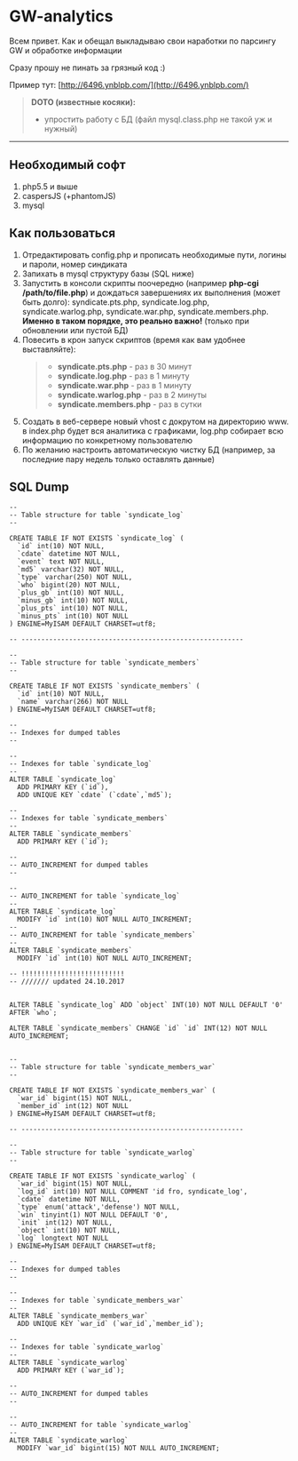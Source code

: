 GW-analytics
===================
Всем привет. Как и обещал выкладываю свои наработки по парсингу GW и обработке информации

Сразу прошу не пинать за грязный код :)

Пример тут: [http://6496.ynblpb.com/](http://6496.ynblpb.com/)

> **DOTO (известные косяки):**
> - упростить работу с БД (файл mysql.class.php не такой уж и нужный)

----------
Необходимый софт
-------------
 1. php5.5 и выше
 2. caspersJS (+phantomJS)
 3. mysql

Как пользоваться
-------------
 1. Отредактировать config.php и прописать необходимые пути, логины и пароли, номер синдиката
 2. Запихать в mysql структуру базы (SQL ниже)
 3. Запустить в консоли скрипты поочередно (например **php-cgi /path/to/file.php**) и дождаться завершениях их выполнения (может быть долго): syndicate.pts.php, syndicate.log.php, syndicate.warlog.php, syndicate.war.php, syndicate.members.php.
 **Именно в таком порядке, это реально важно!**
(только при обновлении или пустой БД)
 4. Повесить в крон запуск скриптов (время как вам удобнее выставляйте):
    > * **syndicate.pts.php** - раз в 30 минут
    > * **syndicate.log.php** - раз в 1 минуту
    > * **syndicate.war.php** - раз в 1 минуту
    > * **syndicate.warlog.php** - раз в 2 минуты
    > * **syndicate.members.php** - раз в сутки
 4. Создать в веб-сервере новый vhost с докрутом на директорию www. в index.php будет вся аналитика с графиками, log.php собирает всю информацию по конкретному пользователю
 5. По желанию настроить автоматическую чистку БД (например, за последние пару недель только оставлять данные)


SQL Dump
-------------
```
--
-- Table structure for table `syndicate_log`
--

CREATE TABLE IF NOT EXISTS `syndicate_log` (
  `id` int(10) NOT NULL,
  `cdate` datetime NOT NULL,
  `event` text NOT NULL,
  `md5` varchar(32) NOT NULL,
  `type` varchar(250) NOT NULL,
  `who` bigint(20) NOT NULL,
  `plus_gb` int(10) NOT NULL,
  `minus_gb` int(10) NOT NULL,
  `plus_pts` int(10) NOT NULL,
  `minus_pts` int(10) NOT NULL
) ENGINE=MyISAM DEFAULT CHARSET=utf8;

-- --------------------------------------------------------

--
-- Table structure for table `syndicate_members`
--

CREATE TABLE IF NOT EXISTS `syndicate_members` (
  `id` int(10) NOT NULL,
  `name` varchar(266) NOT NULL
) ENGINE=MyISAM DEFAULT CHARSET=utf8;

--
-- Indexes for dumped tables
--

--
-- Indexes for table `syndicate_log`
--
ALTER TABLE `syndicate_log`
  ADD PRIMARY KEY (`id`),
  ADD UNIQUE KEY `cdate` (`cdate`,`md5`);

--
-- Indexes for table `syndicate_members`
--
ALTER TABLE `syndicate_members`
  ADD PRIMARY KEY (`id`);

--
-- AUTO_INCREMENT for dumped tables
--

--
-- AUTO_INCREMENT for table `syndicate_log`
--
ALTER TABLE `syndicate_log`
  MODIFY `id` int(10) NOT NULL AUTO_INCREMENT;
--
-- AUTO_INCREMENT for table `syndicate_members`
--
ALTER TABLE `syndicate_members`
  MODIFY `id` int(10) NOT NULL AUTO_INCREMENT;

-- !!!!!!!!!!!!!!!!!!!!!!!!!!
-- /////// updated 24.10.2017


ALTER TABLE `syndicate_log` ADD `object` INT(10) NOT NULL DEFAULT '0' AFTER `who`;

ALTER TABLE `syndicate_members` CHANGE `id` `id` INT(12) NOT NULL AUTO_INCREMENT;


--
-- Table structure for table `syndicate_members_war`
--

CREATE TABLE IF NOT EXISTS `syndicate_members_war` (
  `war_id` bigint(15) NOT NULL,
  `member_id` int(12) NOT NULL
) ENGINE=MyISAM DEFAULT CHARSET=utf8;

-- --------------------------------------------------------

--
-- Table structure for table `syndicate_warlog`
--

CREATE TABLE IF NOT EXISTS `syndicate_warlog` (
  `war_id` bigint(15) NOT NULL,
  `log_id` int(10) NOT NULL COMMENT 'id fro, syndicate_log',
  `cdate` datetime NOT NULL,
  `type` enum('attack','defense') NOT NULL,
  `win` tinyint(1) NOT NULL DEFAULT '0',
  `init` int(12) NOT NULL,
  `object` int(10) NOT NULL,
  `log` longtext NOT NULL
) ENGINE=MyISAM DEFAULT CHARSET=utf8;

--
-- Indexes for dumped tables
--

--
-- Indexes for table `syndicate_members_war`
--
ALTER TABLE `syndicate_members_war`
  ADD UNIQUE KEY `war_id` (`war_id`,`member_id`);

--
-- Indexes for table `syndicate_warlog`
--
ALTER TABLE `syndicate_warlog`
  ADD PRIMARY KEY (`war_id`);

--
-- AUTO_INCREMENT for dumped tables
--

--
-- AUTO_INCREMENT for table `syndicate_warlog`
--
ALTER TABLE `syndicate_warlog`
  MODIFY `war_id` bigint(15) NOT NULL AUTO_INCREMENT;




```



